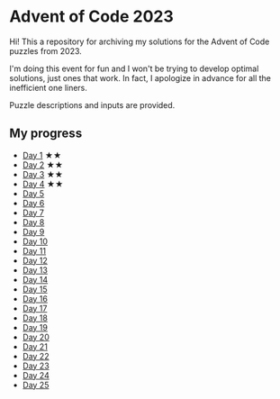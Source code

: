 # Advent of Code 2023

Hi! This a repository for archiving my solutions for the Advent of Code puzzles from 2023.

I'm doing this event for fun and I won't be trying to develop optimal solutions, just ones that work. In fact, I apologize in advance for all the inefficient one liners.

Puzzle descriptions and inputs are provided.

## My progress

- [Day 1](day01) ★★
- [Day 2](day02) ★★
- [Day 3](day03) ★★
- [Day 4](day04) ★★
- [Day 5](day05) 
- [Day 6](day06) 
- [Day 7](day07) 
- [Day 8](day08) 
- [Day 9](day09) 
- [Day 10](day10) 
- [Day 11](day11) 
- [Day 12](day12) 
- [Day 13](day13) 
- [Day 14](day14) 
- [Day 15](day15) 
- [Day 16](day16) 
- [Day 17](day17) 
- [Day 18](day18) 
- [Day 19](day19) 
- [Day 20](day20) 
- [Day 21](day21) 
- [Day 22](day22) 
- [Day 23](day23) 
- [Day 24](day24) 
- [Day 25](day25) 
